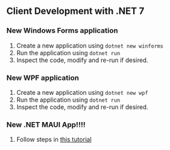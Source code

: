 ## Client Development with .NET 7

### New Windows Forms application
1. Create a new application using `dotnet new winforms`
1. Run the application using `dotnet run`
1. Inspect the code, modify and re-run if desired.

### New WPF application
1. Create a new application using `dotnet new wpf`
1. Run the application using `dotnet run`
1. Inspect the code, modify and re-run if desired.

### New .NET MAUI App!!!!
1. Follow steps in [this tutorial](https://learn.microsoft.com/en-us/dotnet/maui/tutorials/notes-app/)
